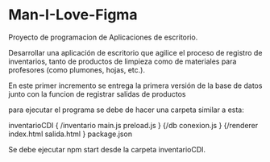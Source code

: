 # Man-I-Love-Figma
Proyecto de programacion de Aplicaciones de escritorio.

Desarrollar una aplicación de escritorio que agilice el proceso de registro de inventarios, 
tanto de productos de limpieza como de materiales para profesores (como plumones, hojas, 
etc.).

En este primer incremento se entrega la primera versión de la base de datos junto con la funcion de registrar salidas de productos

para ejecutar el programa se debe de hacer una carpeta similar a esta:

inventarioCDI {
/inventario
main.js
preload.js
}
  {/db
conexion.js
}
  {/renderer
index.html
salida.html
}
package.json



Se debe ejecutar npm start desde la carpeta inventarioCDI.



